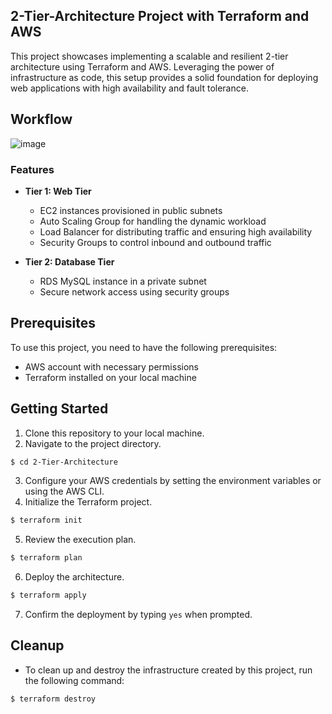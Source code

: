 ## 2-Tier-Architecture Project with Terraform and AWS

This project showcases implementing a scalable and resilient 2-tier architecture using Terraform and AWS. Leveraging the power of infrastructure as code, this setup provides a solid foundation for deploying web applications with high availability and fault tolerance.

## Workflow
![image](https://github.com/user-attachments/assets/c1bfa007-be71-41dc-8026-42de56850fae)


### Features
- **Tier 1: Web Tier**

  - EC2 instances provisioned in public subnets
  - Auto Scaling Group for handling the dynamic workload
  - Load Balancer for distributing traffic and ensuring high availability
  - Security Groups to control inbound and outbound traffic

- **Tier 2: Database Tier**

  - RDS MySQL instance in a private subnet
  - Secure network access using security groups

## Prerequisites
To use this project, you need to have the following prerequisites:

- AWS account with necessary permissions
- Terraform installed on your local machine

## Getting Started

1. Clone this repository to your local machine.
2. Navigate to the project directory.

```bash
$ cd 2-Tier-Architecture
```

3. Configure your AWS credentials by setting the environment variables or using the AWS CLI.
4. Initialize the Terraform project.
```bash
$ terraform init
```
5. Review the execution plan.
```bash
$ terraform plan
```
6. Deploy the architecture.
```bash
$ terraform apply
```

7. Confirm the deployment by typing `yes` when prompted.

## Cleanup
- To clean up and destroy the infrastructure created by this project, run the following command:

```bash
$ terraform destroy
```
